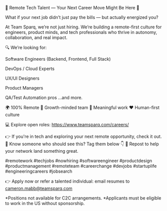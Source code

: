 🚨 Remote Tech Talent — Your Next Career Move Might Be Here 👀

What if your next job didn’t just pay the bills — but actually energized you?

At Team Sparq, we’re not just hiring. We’re building a remote-first culture for engineers, product minds, and tech professionals who thrive in autonomy, collaboration, and real impact.

🔍 We’re looking for:

Software Engineers (Backend, Frontend, Full Stack)

DevOps / Cloud Experts

UX/UI Designers

Product Managers

QA/Test Automation pros
...and more.

🌍 100% Remote
🌱 Growth-minded team
🧠 Meaningful work
❤️ Human-first culture

💻 Explore open roles: https://www.teamsparq.com/careers/

👉 If you're in tech and exploring your next remote opportunity, check it out.
💬 Know someone who should see this? Tag them below 👇
🔁 Repost to help your network land something great.

#remotework #techjobs #nowhiring #softwareengineer #productdesign #productmanagement #remoteteam #careerchange #devjobs #startuplife #engineeringcareers #jobsearch

👉 Apply now or refer a talented individual: email resumes to cameron.mabb@teamsparq.com

*Positions not available for C2C arrangements.
*Applicants must be eligible to work in the US without sponsorship.
